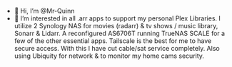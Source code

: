 - 👋 Hi, I’m @Mr-Quinn
- 👀 I’m interested in all .arr apps to support my personal Plex Libraries.
I utilize 2 Synology NAS for movies (radarr) & tv shows / music library, Sonarr & Lidarr. A reconfigured AS6706T running TrueNAS SCALE for a few of the other essential apps.
Tailscale is the best for me to have secure access. With this I have cut cable/sat service completely. Also using Ubiquity for network & to monitor my home cams security.
